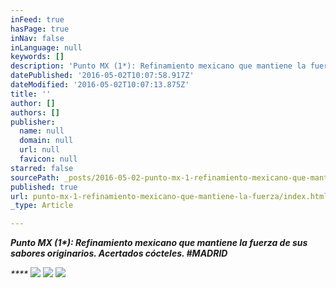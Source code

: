 ```yaml
---
inFeed: true
hasPage: true
inNav: false
inLanguage: null
keywords: []
description: 'Punto MX (1*): Refinamiento mexicano que mantiene la fuerza de sus sabores originarios. Acertados cócteles. #MADRID'
datePublished: '2016-05-02T10:07:58.917Z'
dateModified: '2016-05-02T10:07:13.875Z'
title: ''
author: []
authors: []
publisher:
  name: null
  domain: null
  url: null
  favicon: null
starred: false
sourcePath: _posts/2016-05-02-punto-mx-1-refinamiento-mexicano-que-mantiene-la-fuerza.md
published: true
url: punto-mx-1-refinamiento-mexicano-que-mantiene-la-fuerza/index.html
_type: Article

---
```

_**Punto MX (1\*): Refinamiento mexicano que mantiene la fuerza de sus sabores originarios. Acertados cócteles. \#MADRID**_

_****_
![](https://the-grid-user-content.s3-us-west-2.amazonaws.com/ab5cd1d8-3154-43fb-ac20-6ac331d5faff.jpg)
![](https://the-grid-user-content.s3-us-west-2.amazonaws.com/1a239f18-19ed-49dc-9206-ebc94fd4140c.jpg)
![](https://the-grid-user-content.s3-us-west-2.amazonaws.com/5c835d05-d6fe-48ce-a7c3-58bfade907ac.jpg)